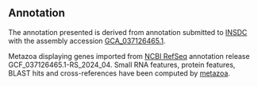 **Annotation**
----------

The annotation presented is derived from annotation submitted to
[INSDC](http://www.insdc.org) with the assembly accession [GCA\_037126465.1](http://www.ebi.ac.uk/ena/data/view/GCA_037126465.1).

Metazoa displaying genes imported from [NCBI RefSeq](https://www.ncbi.nlm.nih.gov/genome/annotation_euk/Ornithodoros_turicata/GCF_037126465.1-RS_2024_04.html) annotation release GCF_037126465.1-RS_2024_04.
Small RNA features, protein features, BLAST hits and cross-references have been
computed by [metazoa](https://metazoa.ensembl.org/info/genome/annotation/index.html).
